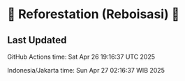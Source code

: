 
# 🌳 Reforestation (Reboisasi) 🌲

## Last Updated

GitHub Actions time: Sat Apr 26 19:16:37 UTC 2025

Indonesia/Jakarta time: Sun Apr 27 02:16:37 WIB 2025
